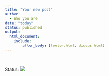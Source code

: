 ```yaml
---
title: "Your new post"
author:
  - Who you are
date: "today"
status: published
output:
  html_document:
    include:
        after_body: [footer.html, disqus.html]
---
```


<br/>

Status: ![](https://img.shields.io/badge/letiR-InDevelopment-blue.svg)
